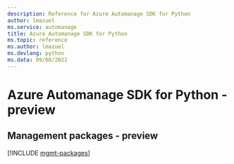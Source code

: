 ```yaml
---
description: Reference for Azure Automanage SDK for Python
author: lmazuel
ms.service: automanage
title: Azure Automanage SDK for Python
ms.topic: reference
ms.author: lmazuel
ms.devlang: python
ms.data: 09/08/2022
---
```

# Azure Automanage SDK for Python - preview

## Management packages - preview
[!INCLUDE [mgmt-packages](automanage-mgmt-index.md)]